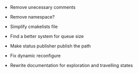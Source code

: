 - Remove unecessary comments
- Remove namespace?
- Simplify cmakelists file

- Find a better system for queue size
- Make status publisher publish the path
- Fix dynamic reconfigure
- Rewrite documentation for exploration and travelling states